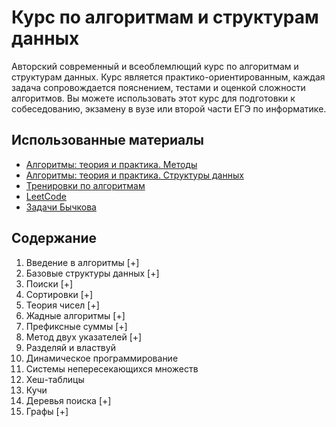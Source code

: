 # Курс по алгоритмам и структурам данных

Авторский современный и всеоблемлющий курс по алгоритмам и структурам данных. Курс является практико-ориентированным, каждая задача сопровождается пояснением, тестами и оценкой сложности алгоритмов. Вы можете использовать этот курс для подготовки к собеседованию, экзамену в вузе или второй части ЕГЭ по информатике.

## Использованные материалы

* [Алгоритмы: теория и практика. Методы](https://stepik.org/course/217)
* [Алгоритмы: теория и практика. Структуры данных](https://stepik.org/course/1547)
* [Тренировки по алгоритмам](https://yandex.ru/yaintern/algorithm-training_2)
* [LeetCode](https://leetcode.com/)
* [Задачи Бычкова](https://www.hse.ru/org/persons/43923872)

## Содержание

1. Введение в алгоритмы [+]
2. Базовые структуры данных [+]
3. Поиски [+]
4. Сортировки [+]
5. Теория чисел [+]
6. Жадные алгоритмы [+]
7. Префиксные суммы [+]
8. Метод двух указателей [+]
9. Разделяй и властвуй
10. Динамическое программирование
11. Системы непересекающихся множеств
12. Хеш-таблицы
13. Кучи
14. Деревья поиска [+]
15. Графы [+]
